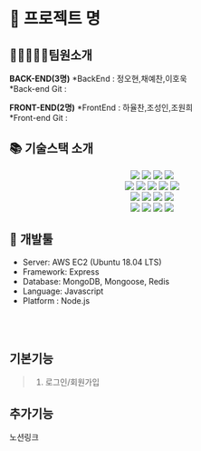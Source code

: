 # 👋 프로젝트 명


## 👨🏻‍🤝‍👨🏻팀원소개
**BACK-END(3명)**
*BackEnd : 정오현,채예찬,이호욱  
*Back-end Git :  

**FRONT-END(2명)**
*FrontEnd : 하율찬,조성인,조원희  
*Front-end Git : 

## 📚 기술스택 소개

<div align=center>

<p align="center">

<img src="https://img.shields.io/badge/javascript-F7DF1E?style=for-the-badge&logo=javascript&logoColor=black"> 
<img src="https://img.shields.io/badge/mongoDB-47A248?style=for-the-badge&logo=MongoDB&logoColor=white"> 
<img src="https://img.shields.io/badge/node.js-339933?style=for-the-badge&logo=Node.js&logoColor=white">
<img src="https://img.shields.io/badge/express-000000?style=for-the-badge&logo=express&logoColor=white">

  <br>
<img src="https://img.shields.io/badge/amazonaws-232F3E?style=for-the-badge&logo=amazonaws&logoColor=white">
<img src="https://img.shields.io/badge/github-181717?style=for-the-badge&logo=github&logoColor=white">
<img src="https://img.shields.io/badge/git-F05032?style=for-the-badge&logo=git&logoColor=white">
<img src="https://img.shields.io/badge/redis-DC382D?style=for-the-badge&logo=redis&logoColor=white">
<img src="https://img.shields.io/badge/socket.io-010101?style=for-the-badge&logo=socket.io&logoColor=white">

  <br>
<img src="https://img.shields.io/badge/github actions-2088FF?style=for-the-badge&logo=github actions&logoColor=white">
<img src="https://img.shields.io/badge/eslint-4B32C3?style=for-the-badge&logo=eslint&logoColor=white">
<img src="https://img.shields.io/badge/jest-C21325?style=for-the-badge&logo=jest&logoColor=white">
<img src="https://img.shields.io/badge/nginx-009639?style=for-the-badge&logo=nginx&logoColor=white">

 <br>
<img src="https://img.shields.io/badge/swagger-85EA2D?style=for-the-badge&logo=swagger&logoColor=white">
<img src="https://img.shields.io/badge/pm2-2B037A?style=for-the-badge&logo=pm2&logoColor=white">
<img src="https://img.shields.io/badge/prettier-F7B93E?style=for-the-badge&logo=prettier&logoColor=white">
<img src="https://img.shields.io/badge/docker-2496ED?style=for-the-badge&logo=docker&logoColor=white"> 

</div>

## 🔨 개발툴

-   Server: AWS EC2 (Ubuntu 18.04 LTS)
-   Framework: Express 
-   Database: MongoDB, Mongoose, Redis
-   Language: Javascript
-   Platform : Node.js

<br/>
<br/>


## 기본기능
> 1.  로그인/회원가입
 
## 추가기능

노션링크






